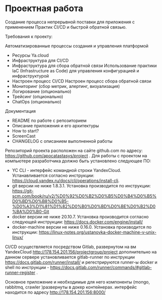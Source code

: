 # Проектная работа

Создание процесса непрерывной поставки для приложения с применением Практик CI/CD и быстрой обратной связью.

Требования к проекту:

Автоматизированные процессы создания и управления платформой
- Ресурсы Ya.cloud
- Инфраструктура для CI/CD
- Инфраструктура для сбора обратной связи
Использование практики IaC (Infrastructure as Code) для управления
конфигурацией и инфраструктурой
- Настроен процесс CI/CD
Настроен процесс сбора обратной связи
- Мониторинг (сбор метрик, алертинг, визуализация)
- Логирование (опционально)
- Трейсинг (опционально)
- ChatOps (опционально)

Документация
- README по работе с репозиторием
- Описание приложения и его архитектуры
- How to start?
- ScreenCast
- CHANGELOG с описанием выполненной работы



Репозиторий проекта расположен на сайте github.com по адресу: https://github.com/apocatastasys/project .
Для работы с проектом на компьютере разработчика должно быть установлено следующее ПО:
 - YC CLI - интерфейс командной строки YandexCloud. Устанавливается согласно инструкции: https://cloud.yandex.ru/docs/cli/operations/install-cli.
 - git версии не ниже 1.8.3.1. Установка производится по инструкции: https://git-scm.com/book/ru/v2/%D0%92%D0%B2%D0%B5%D0%B4%D0%B5%D0%BD%D0%B8%D0%B5-%D0%A3%D1%81%D1%82%D0%B0%D0%BD%D0%BE%D0%B2%D0%BA%D0%B0-Git
 - docker версии не ниже 20.10.7. Установка производится согласно следующей инструкции: https://docs.docker.com/engine/install/
 - docker-machine версии не ниже  0.16.0. Установка производится по инструкции: https://linux-notes.org/ustanovka-docker-machine-v-unix-linux/

CI/CD осуществляется посредством Gitlab, развернутом на вм YandexCloud http://178.154.201.156/projectgroup/project дополнительно на данном сервере установливается gitlab-runner по инструкции https://docs.gitlab.com/runner/install/ и регестрируются runner-ы docker и shell по инструкции - https://docs.gitlab.com/runner/commands/#gitlab-runner-register .

Основное приложение и необходимые для него компоненты (mongo, rabbitmq, crawler )развернуты в докер контейнерах. интерфейс находится по адресу http://178.154.201.156:8000/


